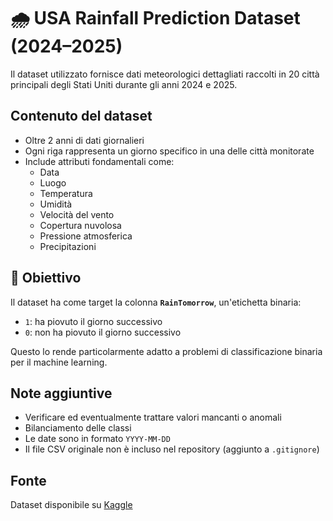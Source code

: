 # 🌧️ USA Rainfall Prediction Dataset (2024–2025)

Il dataset utilizzato fornisce dati meteorologici dettagliati raccolti in 20 città principali degli Stati Uniti durante gli anni 2024 e 2025.

## Contenuto del dataset

- Oltre 2 anni di dati giornalieri
- Ogni riga rappresenta un giorno specifico in una delle città monitorate
- Include attributi fondamentali come:
  - Data
  - Luogo
  - Temperatura
  - Umidità
  - Velocità del vento
  - Copertura nuvolosa
  - Pressione atmosferica
  - Precipitazioni

## 🎯 Obiettivo

Il dataset ha come target la colonna **`RainTomorrow`**, un'etichetta binaria:
- `1`: ha piovuto il giorno successivo
- `0`: non ha piovuto il giorno successivo

Questo lo rende particolarmente adatto a problemi di classificazione binaria per il machine learning.

## Note aggiuntive

- Verificare ed eventualmente trattare valori mancanti o anomali
- Bilanciamento delle classi
- Le date sono in formato `YYYY-MM-DD`
- Il file CSV originale non è incluso nel repository (aggiunto a `.gitignore`)

## Fonte

Dataset disponibile su [Kaggle](https://www.kaggle.com/datasets/waqi786/usa-rainfall-prediction-dataset-2024-2025)  
